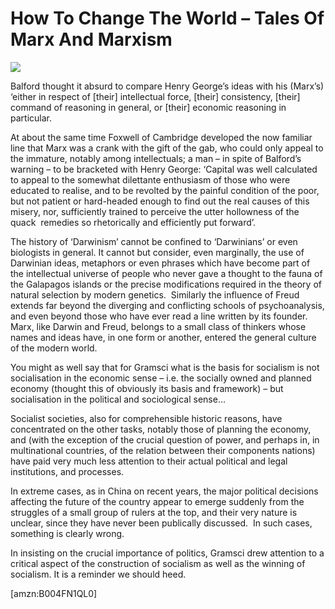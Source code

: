 How To Change The World – Tales Of Marx And Marxism
===================================================
![](/bookimg/howtochangetheworld.jpg)

Balford thought it absurd to compare Henry George’s ideas with his (Marx’s) ‘either in respect of [their] intellectual force, [their] consistency, [their] command of reasoning in general, or [their] economic reasoning in particular. 

At about the same time Foxwell of Cambridge developed the now familiar line that Marx was a crank with the gift of the gab, who could only appeal to the immature, notably among intellectuals; a man – in spite of Balford’s warning – to be bracketed with Henry George: ‘Capital was well calculated to appeal to the somewhat dilettante enthusiasm of those who were educated to realise, and to be revolted by the painful condition of the poor, but not patient or hard-headed enough to find out the real causes of this misery, nor, sufficiently trained to perceive the utter hollowness of the quack  remedies so rhetorically and efficiently put forward’.

The history of ‘Darwinism’ cannot be confined to ‘Darwinians’ or even biologists in general. It cannot but consider, even marginally, the use of Darwinian ideas, metaphors or even phrases which have become part of the intellectual universe of people who never gave a thought to the fauna of the Galapagos islands or the precise modifications required in the theory of natural selection by modern genetics.  Similarly the influence of Freud extends far beyond the diverging and conflicting schools of psychoanalysis, and even beyond those who have ever read a line written by its founder. Marx, like Darwin and Freud, belongs to a small class of thinkers whose names and ideas have, in one form or another, entered the general culture of the modern world. 

You might as well say that for Gramsci what is the basis for socialism is not socialisation in the economic sense – i.e. the socially owned and planned economy (thought this of obviously its basis and framework) – but socialisation in the political and sociological sense…

Socialist societies, also for comprehensible historic reasons, have concentrated on the other tasks, notably those of planning the economy, and (with the exception of the crucial question of power, and perhaps in, in multinational countries, of the relation between their components nations) have paid very much less attention to their actual political and legal institutions, and processes. 

In extreme cases, as in China on recent years, the major political decisions affecting the future of the country appear to emerge suddenly from the struggles of a small group of rulers at the top, and their very nature is unclear, since they have never been publically discussed.  In such cases, something is clearly wrong.

In insisting on the crucial importance of politics, Gramsci drew attention to a critical aspect of the construction of socialism as well as the winning of socialism. It is a reminder we should heed.

  
[amzn:B004FN1QL0]

